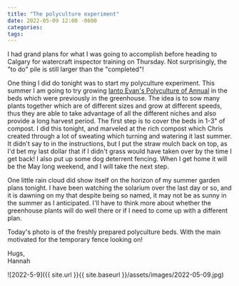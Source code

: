 ```yaml
---
title: "The polyculture experiment"
date: 2022-05-09 12:00 -0600
categories:
tags:
---
```


I had grand plans for what I was going to accomplish before heading to Calgary for watercraft inspector training on Thursday. Not surprisingly, the "to do" pile is still larger than the "completed"!

One thing I did do tonight was to start my polyculture experiment. This summer I am going to try growing [Ianto Evan's Polyculture of Annual](https://pfaf.org/user/cmspage.aspx?pageid=349#six) in the beds which were previously in the greenhouse. The idea is to sow many plants together which are of different sizes and grow at different speeds, thus they are able to take advantage of all the different niches and also provide a long harvest period. The first step is to cover the beds in 1-3" of compost. I did this tonight, and marveled at the rich compost which Chris created through a lot of sweating which turning and watering it last summer. It didn't say to in the instructions, but I put the straw mulch back on top, as I'd bet my last dollar that if I didn't grass would have taken over by the time I get back! I also put up some dog deterrent fencing. When I get home it will be the May long weekend, and I will take the next step.

One little rain cloud did show itself on the horizon of my summer garden plans tonight. I have been watching the solarium over the last day or so, and it is dawning on my that despite being so named, it may not be as sunny in the summer as I anticipated. I'll have to think more about whether the greenhouse plants will do well there or if I need to come up with a different plan.

Today's photo is of the freshly prepared polyculture beds. With the main motivated for the temporary fence looking on!

Hugs,<br />
Hannah

![2022-5-9]({{ site.url }}{{ site.baseurl }}/assets/images/2022-05-09.jpg)